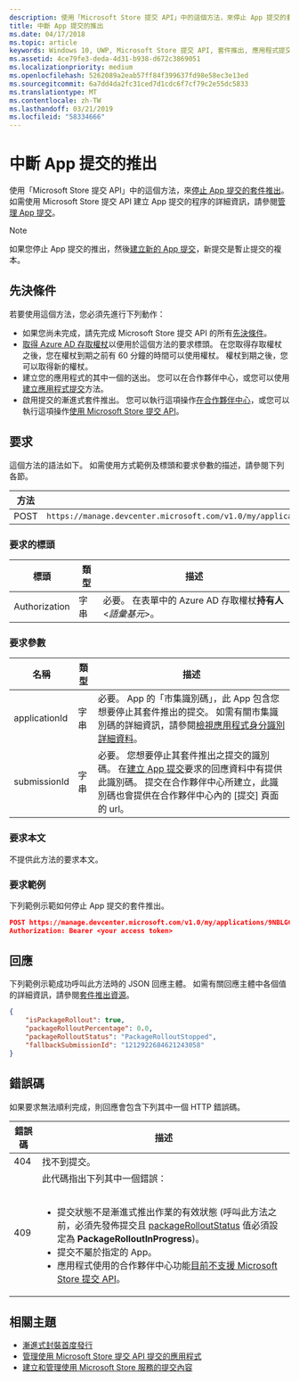 ```yaml
---
description: 使用「Microsoft Store 提交 API」中的這個方法，來停止 App 提交的套件推出。
title: 中斷 App 提交的推出
ms.date: 04/17/2018
ms.topic: article
keywords: Windows 10, UWP, Microsoft Store 提交 API, 套件推出, 應用程式提交, 停止
ms.assetid: 4ce79fe3-deda-4d31-b938-d672c3869051
ms.localizationpriority: medium
ms.openlocfilehash: 5262089a2eab57ff84f399637fd98e58ec3e13ed
ms.sourcegitcommit: 6a7dd4da2fc31ced7d1cdc6f7cf79c2e55dc5833
ms.translationtype: MT
ms.contentlocale: zh-TW
ms.lasthandoff: 03/21/2019
ms.locfileid: "58334666"
---
```

# <a name="halt-the-rollout-for-an-app-submission"></a>中斷 App 提交的推出


使用「Microsoft Store 提交 API」中的這個方法，來[停止 App 提交的套件推出](../publish/gradual-package-rollout.md#completing-the-rollout)。 如需使用 Microsoft Store 提交 API 建立 App 提交的程序的詳細資訊，請參閱[管理 App 提交](manage-app-submissions.md)。

> [!NOTE]
> 如果您停止 App 提交的推出，然後[建立新的 App 提交](create-an-app-submission.md)，新提交是暫止提交的複本。


## <a name="prerequisites"></a>先決條件

若要使用這個方法，您必須先進行下列動作：

* 如果您尚未完成，請先完成 Microsoft Store 提交 API 的所有[先決條件](create-and-manage-submissions-using-windows-store-services.md#prerequisites)。
* [取得 Azure AD 存取權杖](create-and-manage-submissions-using-windows-store-services.md#obtain-an-azure-ad-access-token)以便用於這個方法的要求標頭。 在您取得存取權杖之後，您在權杖到期之前有 60 分鐘的時間可以使用權杖。 權杖到期之後，您可以取得新的權杖。
* 建立您的應用程式的其中一個的送出。 您可以在合作夥伴中心，或您可以使用[建立應用程式提交](create-an-app-submission.md)方法。
* 啟用提交的漸進式套件推出。 您可以執行這項操作[在合作夥伴中心](../publish/gradual-package-rollout.md)，或您可以執行這項操作[使用 Microsoft Store 提交 API](manage-app-submissions.md#manage-gradual-package-rollout)。

## <a name="request"></a>要求

這個方法的語法如下。 如需使用方式範例及標頭和要求參數的描述，請參閱下列各節。

| 方法 | 要求 URI                                                      |
|--------|------------------------------------------------------------------|
| POST   | `https://manage.devcenter.microsoft.com/v1.0/my/applications/{applicationId}/submissions/{submissionId}/haltpackagerollout` |


### <a name="request-header"></a>要求的標頭

| 標頭        | 類型   | 描述                                                                 |
|---------------|--------|-----------------------------------------------------------------------------|
| Authorization | 字串 | 必要。 在表單中的 Azure AD 存取權杖**持有人** &lt;*語彙基元*&gt;。 |


### <a name="request-parameters"></a>要求參數

| 名稱        | 類型   | 描述                                                                 |
|---------------|--------|-----------------------------------------------------------------------------|
| applicationId | 字串 | 必要。 App 的「市集識別碼」，此 App 包含您想要停止其套件推出的提交。 如需有關市集識別碼的詳細資訊，請參閱[檢視應用程式身分識別詳細資料](https://msdn.microsoft.com/windows/uwp/publish/view-app-identity-details)。  |
| submissionId | 字串 | 必要。 您想要停止其套件推出之提交的識別碼。 在[建立 App 提交](create-an-app-submission.md)要求的回應資料中有提供此識別碼。 提交在合作夥伴中心所建立，此識別碼也會提供在合作夥伴中心內的 [提交] 頁面的 url。  |


### <a name="request-body"></a>要求本文

不提供此方法的要求本文。

### <a name="request-example"></a>要求範例

下列範例示範如何停止 App 提交的套件推出。

```json
POST https://manage.devcenter.microsoft.com/v1.0/my/applications/9NBLGGH4R315/submissions/1152921504621243680/haltpackagerollout HTTP/1.1
Authorization: Bearer <your access token>
```

## <a name="response"></a>回應

下列範例示範成功呼叫此方法時的 JSON 回應主體。 如需有關回應主體中各個值的詳細資訊，請參閱[套件推出資源](manage-app-submissions.md#package-rollout-object)。

```json
{
    "isPackageRollout": true,
    "packageRolloutPercentage": 0.0,
    "packageRolloutStatus": "PackageRolloutStopped",
    "fallbackSubmissionId": "1212922684621243058"
}
```

## <a name="error-codes"></a>錯誤碼

如果要求無法順利完成，則回應會包含下列其中一個 HTTP 錯誤碼。

| 錯誤碼 |  描述   |
|--------|------------------|
| 404  | 找不到提交。 |
| 409  | 此代碼指出下列其中一個錯誤：<br/><br/><ul><li>提交狀態不是漸進式推出作業的有效狀態 (呼叫此方法之前，必須先發佈提交且 [packageRolloutStatus](manage-app-submissions.md#package-rollout-object) 值必須設定為 **PackageRolloutInProgress**)。</li><li>提交不屬於指定的 App。</li><li>應用程式使用的合作夥伴中心功能[目前不支援 Microsoft Store 提交 API](create-and-manage-submissions-using-windows-store-services.md#not_supported)。</li></ul> |   


## <a name="related-topics"></a>相關主題

* [漸進式封裝首度發行](../publish/gradual-package-rollout.md)
* [管理使用 Microsoft Store 提交 API 提交的應用程式](manage-app-submissions.md)
* [建立和管理使用 Microsoft Store 服務的提交內容](create-and-manage-submissions-using-windows-store-services.md)
